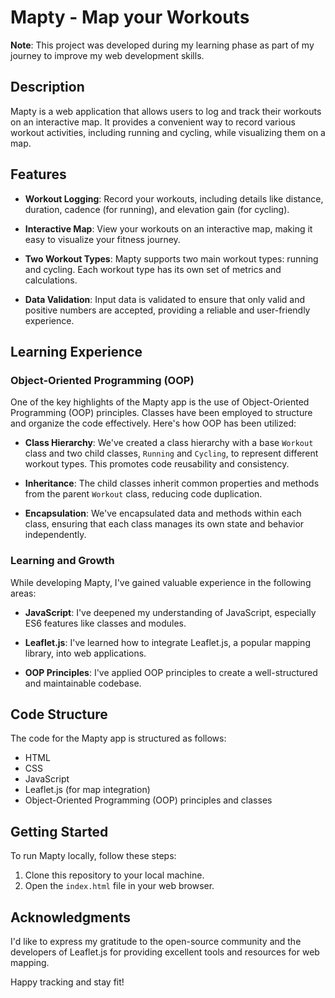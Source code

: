 # Mapty - Map your Workouts

**Note**: This project was developed during my learning phase as part of my
journey to improve my web development skills.

## Description

Mapty is a web application that allows users to log and track their workouts on
an interactive map. It provides a convenient way to record various workout
activities, including running and cycling, while visualizing them on a map.

## Features

-   **Workout Logging**: Record your workouts, including details like distance,
    duration, cadence (for running), and elevation gain (for cycling).

-   **Interactive Map**: View your workouts on an interactive map, making it
    easy to visualize your fitness journey.

-   **Two Workout Types**: Mapty supports two main workout types: running and
    cycling. Each workout type has its own set of metrics and calculations.

-   **Data Validation**: Input data is validated to ensure that only valid and
    positive numbers are accepted, providing a reliable and user-friendly
    experience.

## Learning Experience

### Object-Oriented Programming (OOP)

One of the key highlights of the Mapty app is the use of Object-Oriented
Programming (OOP) principles. Classes have been employed to structure and
organize the code effectively. Here's how OOP has been utilized:

-   **Class Hierarchy**: We've created a class hierarchy with a base `Workout`
    class and two child classes, `Running` and `Cycling`, to represent different
    workout types. This promotes code reusability and consistency.

-   **Inheritance**: The child classes inherit common properties and methods
    from the parent `Workout` class, reducing code duplication.

-   **Encapsulation**: We've encapsulated data and methods within each class,
    ensuring that each class manages its own state and behavior independently.

### Learning and Growth

While developing Mapty, I've gained valuable experience in the following areas:

-   **JavaScript**: I've deepened my understanding of JavaScript, especially ES6
    features like classes and modules.

-   **Leaflet.js**: I've learned how to integrate Leaflet.js, a popular mapping
    library, into web applications.

-   **OOP Principles**: I've applied OOP principles to create a well-structured
    and maintainable codebase.

## Code Structure

The code for the Mapty app is structured as follows:

-   HTML
-   CSS
-   JavaScript
-   Leaflet.js (for map integration)
-   Object-Oriented Programming (OOP) principles and classes

## Getting Started

To run Mapty locally, follow these steps:

1. Clone this repository to your local machine.
2. Open the `index.html` file in your web browser.

## Acknowledgments

I'd like to express my gratitude to the open-source community and the developers
of Leaflet.js for providing excellent tools and resources for web mapping.

Happy tracking and stay fit!
